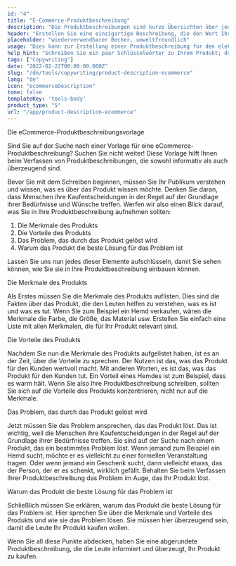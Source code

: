 ```yaml
---
id: "4"
title: "E-Commerce-Produktbeschreibung"
description: "Die Produktbeschreibungen sind kurze Übersichten über jedes Produkt, in denen die wichtigsten Merkmale und Vorteile hervorgehoben werden. Für den E-Commerce und den Einzelhandel ist es wichtig, eine klare Sprache zu verwenden, sich kurz zu fassen und sich auf optimierte SEO-Keywords zu konzentrieren. Für andere Unternehmen, wie z. B. Anwälte, sind Professionalität und Kundenservice wichtige Faktoren, die berücksichtigt werden müssen. Wir helfen Ihnen, mithilfe von KI Produktbeschreibungen zu erstellen, die auf Ihre spezifischen Keywords zugeschnitten sind und am besten zu Ihrer Marke passen."
header: "Erstellen Sie eine einzigartige Beschreibung, die den Wert Ihres Produkts vermarktet."
placeholder: "wiederverwendbarer Becher, umweltfreundlich"
usage: "Dies kann zur Erstellung einer Produktbeschreibung für den elektronischen Handel verwendet werden, z. B. für Online-Lebensmittellieferungen, Kleidung, usw."
help_hint: "Schreiben Sie ein paar Schlüsselwörter zu Ihrem Produkt; dann erstellen wir eine Produktbeschreibung für den vorgegebenen Text."
tags: ["Copywriting"]
date: "2022-02-22T00:00:00.000Z"
slug: "/de/tools/copywriting/product-description-ecommerce"
lang: "de"
icon: "ecommerceDescription"
tone: false
templateKey: 'tools-body'
product_type: "5"
url: "/app/product-description-ecommerce"
---
```


Die eCommerce-Produktbeschreibungsvorlage

Sind Sie auf der Suche nach einer Vorlage für eine eCommerce-Produktbeschreibung? Suchen Sie nicht weiter! Diese Vorlage hilft Ihnen beim Verfassen von Produktbeschreibungen, die sowohl informativ als auch überzeugend sind.

Bevor Sie mit dem Schreiben beginnen, müssen Sie Ihr Publikum verstehen und wissen, was es über das Produkt wissen möchte. Denken Sie daran, dass Menschen ihre Kaufentscheidungen in der Regel auf der Grundlage ihrer Bedürfnisse und Wünsche treffen. Werfen wir also einen Blick darauf, was Sie in Ihre Produktbeschreibung aufnehmen sollten:

1. Die Merkmale des Produkts
2. Die Vorteile des Produkts
3. Das Problem, das durch das Produkt gelöst wird
4. Warum das Produkt die beste Lösung für das Problem ist

Lassen Sie uns nun jedes dieser Elemente aufschlüsseln, damit Sie sehen können, wie Sie sie in Ihre Produktbeschreibung einbauen können.

Die Merkmale des Produkts

Als Erstes müssen Sie die Merkmale des Produkts auflisten. Dies sind die Fakten über das Produkt, die den Leuten helfen zu verstehen, was es ist und was es tut. Wenn Sie zum Beispiel ein Hemd verkaufen, wären die Merkmale die Farbe, die Größe, das Material usw. Erstellen Sie einfach eine Liste mit allen Merkmalen, die für Ihr Produkt relevant sind.

Die Vorteile des Produkts

Nachdem Sie nun die Merkmale des Produkts aufgelistet haben, ist es an der Zeit, über die Vorteile zu sprechen. Der Nutzen ist das, was das Produkt für den Kunden wertvoll macht. Mit anderen Worten, es ist das, was das Produkt für den Kunden tut. Ein Vorteil eines Hemdes ist zum Beispiel, dass es warm hält. Wenn Sie also Ihre Produktbeschreibung schreiben, sollten Sie sich auf die Vorteile des Produkts konzentrieren, nicht nur auf die Merkmale.

Das Problem, das durch das Produkt gelöst wird

Jetzt müssen Sie das Problem ansprechen, das das Produkt löst. Das ist wichtig, weil die Menschen ihre Kaufentscheidungen in der Regel auf der Grundlage ihrer Bedürfnisse treffen. Sie sind auf der Suche nach einem Produkt, das ein bestimmtes Problem löst. Wenn jemand zum Beispiel ein Hemd sucht, möchte er es vielleicht zu einer formellen Veranstaltung tragen. Oder wenn jemand ein Geschenk sucht, dann vielleicht etwas, das der Person, der er es schenkt, wirklich gefällt. Behalten Sie beim Verfassen Ihrer Produktbeschreibung das Problem im Auge, das Ihr Produkt löst.

Warum das Produkt die beste Lösung für das Problem ist

Schließlich müssen Sie erklären, warum das Produkt die beste Lösung für das Problem ist. Hier sprechen Sie über die Merkmale und Vorteile des Produkts und wie sie das Problem lösen. Sie müssen hier überzeugend sein, damit die Leute Ihr Produkt kaufen wollen.

Wenn Sie all diese Punkte abdecken, haben Sie eine abgerundete Produktbeschreibung, die die Leute informiert und überzeugt, Ihr Produkt zu kaufen.
